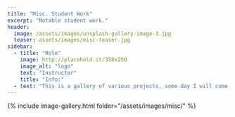 ```yaml
---
title: "Misc. Student Work"
excerpt: "Notable student work."
header:
  image: /assets/images/unsplash-gallery-image-3.jpg
  teaser: assets/images/misc-teaser.jpg
sidebar:
  - title: "Role"
    image: http://placehold.it/350x250
    image_alt: "logo"
    text: "Instructor"
    title: "Info:"
  - text: "This is a gallery of various projects, some day I will come back and clean things up with more info."
---
```


{% include image-gallery.html folder="/assets/images/misc/" %}
